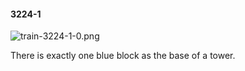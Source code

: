 #### 3224-1
![train-3224-1-0.png](https://github.com/lil-lab/nlvr/raw/master/nlvr/train/images/10/train-3224-1-0.png "train-3224-1-0.png")

There is exactly one blue block as the base of a tower.